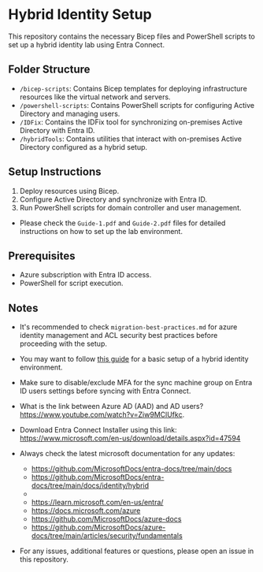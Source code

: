 # Hybrid Identity Setup

This repository contains the necessary Bicep files and PowerShell scripts to set up a hybrid identity lab using Entra Connect.

## Folder Structure

- `/bicep-scripts`: Contains Bicep templates for deploying infrastructure resources like the virtual network and servers.
- `/powershell-scripts`: Contains PowerShell scripts for configuring Active Directory and managing users.
- `/IDFix`: Contains the IDFix tool for synchronizing on-premises Active Directory with Entra ID.
- `/hybridTools`: Contains utilities that interact with on-premises Active Directory configured as a hybrid setup.

## Setup Instructions

1. Deploy resources using Bicep.
2. Configure Active Directory and synchronize with Entra ID.
3. Run PowerShell scripts for domain controller and user management.

- Please check the `Guide-1.pdf` and `Guide-2.pdf` files for detailed instructions on how to set up the lab environment.

## Prerequisites

- Azure subscription with Entra ID access.
- PowerShell for script execution.

## Notes

- It's recommended to check `migration-best-practices.md` for azure identity management and ACL security best practices before proceeding with the setup.
- You may want to follow [this guide](https://github.com/MicrosoftDocs/entra-docs/blob/main/docs/identity/hybrid/cloud-sync/tutorial-basic-ad-azure.md) for a basic setup of a hybrid identity environment.
- Make sure to disable/exclude MFA for the sync machine group on Entra ID users settings before syncing with Entra Connect.
- What is the link between Azure AD (AAD) and AD users? https://www.youtube.com/watch?v=Ziw9MClUfkc.
- Download Entra Connect Installer using this link: https://www.microsoft.com/en-us/download/details.aspx?id=47594
- Always check the latest microsoft documentation for any updates:

  - https://github.com/MicrosoftDocs/entra-docs/tree/main/docs
  - https://github.com/MicrosoftDocs/entra-docs/tree/main/docs/identity/hybrid
  -
  - https://learn.microsoft.com/en-us/entra/
  - https://docs.microsoft.com/azure
  - https://github.com/MicrosoftDocs/azure-docs
  - https://github.com/MicrosoftDocs/azure-docs/tree/main/articles/security/fundamentals

- For any issues, additional features or questions, please open an issue in this repository.

